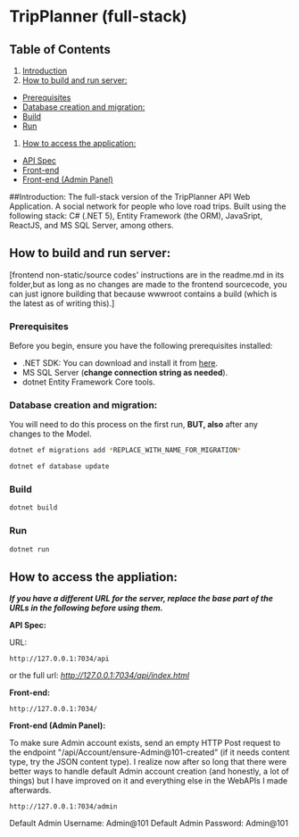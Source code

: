 # TripPlanner (full-stack)

## Table of Contents
 1. [Introduction](#introduction)
 1. [How to build and run server:](#how-to-build-and-run-server)
   - [Prerequisites](#prerequisites)
   - [Database creation and migration:](#database-creation-and-migration)
   - [Build](#build)
   - [Run](#run)
 1. [How to access the application:](#how-to-access-the-application)
   - [API Spec](#api-spec)
   - [Front-end](#front-end)
   - [Front-end (Admin Panel)](#front-end-admin-panel)

##Introduction:
The full-stack version of the TripPlanner API Web Application. A social network for people who love road trips.
Built using the following stack: C# (.NET 5), Entity Framework (the ORM), JavaSript, ReactJS, and MS SQL Server, among others.

## How to build and run server:
\[frontend non-static/source codes' instructions are in the readme.md in its folder,but as long as no changes are made to the frontend sourcecode, you can just ignore building that because wwwroot contains a build (which is the latest as of writing this).\]

### Prerequisites
Before you begin, ensure you have the following prerequisites installed:
- .NET SDK: You can download and install it from [here](https://dotnet.microsoft.com/download).
- MS SQL Server (**change connection string as needed**).
- dotnet Entity Framework Core tools.


### Database creation and migration:
You will need to do this process on the first run, **BUT, also** after any changes to the Model.
```bash
dotnet ef migrations add *REPLACE_WITH_NAME_FOR_MIGRATION*
```
```bash
dotnet ef database update
```
### Build
```bash
dotnet build
```
### Run
```bash
dotnet run
```

## How to access the appliation:

***If you have a different URL for the server, replace the base part of the URLs in the following before using them.***

**API Spec:** 

URL:
```
http://127.0.0.1:7034/api
```
or the full url: *http://127.0.0.1:7034/api/index.html*

**Front-end:**
```
http://127.0.0.1:7034/
```

**Front-end (Admin Panel):**

To make sure Admin account exists, send an empty HTTP Post request to the endpoint "​/api​/Account​/ensure-Admin@101-created" (if it needs content type, try the JSON content type).
I realize now after so long that there were better ways to handle default Admin account creation (and honestly, a lot of things) but I have improved on it and everything else in the WebAPIs I made afterwards.

```
http://127.0.0.1:7034/admin
```

Default Admin Username: Admin@101
Default Admin Password: Admin@101
